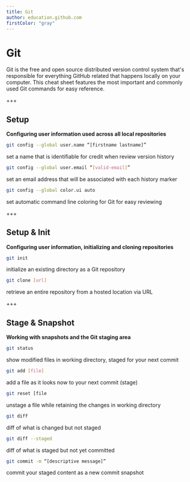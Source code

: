 ```yaml
---
title: Git
author: education.github.com
firstColor: "gray"
---
```


# Git

Git is the free and open source distributed version control system that's responsible for everything GitHub related that happens locally on your computer. This cheat sheet features the most important and commonly used Git commands for easy reference.

+++

## Setup

**Configuring user information used across all local repositories**

```bash
git config --global user.name “[firstname lastname]”
```

set a name that is identifiable for credit when review version history

```bash
git config --global user.email “[valid-email]”
```

set an email address that will be associated with each history marker

```bash
git config --global color.ui auto
```

set automatic command line coloring for Git for easy reviewing

+++

## Setup & Init

**Configuring user information, initializing and cloning repositories**

```bash
git init
```

initialize an existing directory as a Git repository

```bash
git clone [url]
```

retrieve an entire repository from a hosted location via URL

+++

## Stage & Snapshot

**Working with snapshots and the Git staging area**

```bash
git status
```

show modified files in working directory, staged for your next commit

```bash
git add [file]
```

add a file as it looks now to your next commit (stage)

```bash
git reset [file
```

unstage a file while retaining the changes in working directory

```bash
git diff
```

diff of what is changed but not staged

```bash
git diff --staged
```

diff of what is staged but not yet committed

```bash
git commit -m “[descriptive message]”
```

commit your staged content as a new commit snapshot
